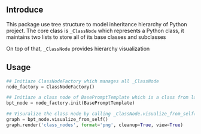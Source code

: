 ## Introduce

This package use tree structure to model inheritance hierarchy of Python project.
The core class is `_ClassNode` which represents a Python class, it maintains two lists to store all of its base classes
and subclasses

On top of that, `_ClassNode` provides hierarchy visualization

## Usage

``` Python
## Initiaze ClassNodeFactory which manages all _ClassNode
node_factory = ClassNodeFactory()

## Initiaze a class node of BasePromptTemplate which is a class from langchain
bpt_node = node_factory.init(BasePromptTemplate)

## Visuralize the class node by calling _ClassNode.visualize_from_self(). It returns a Digraph from graphviz
graph = bpt_node.visualize_from_self()
graph.render('class_nodes', format='png', cleanup=True, view=True)
```